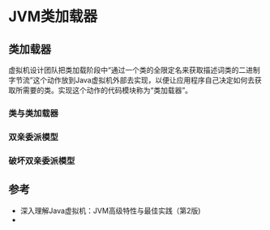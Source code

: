 # JVM类加载器


## 类加载器

虚拟机设计团队把类加载阶段中“通过一个类的全限定名来获取描述词类的二进制字节流”这个动作放到Java虚拟机外部去实现，以便让应用程序自己决定如何去获取所需要的类。实现这个动作的代码模块称为“类加载器”。

### 类与类加载器

### 双亲委派模型

### 破坏双亲委派模型

## 参考

- 深入理解Java虚拟机：JVM高级特性与最佳实践（第2版)
-  
